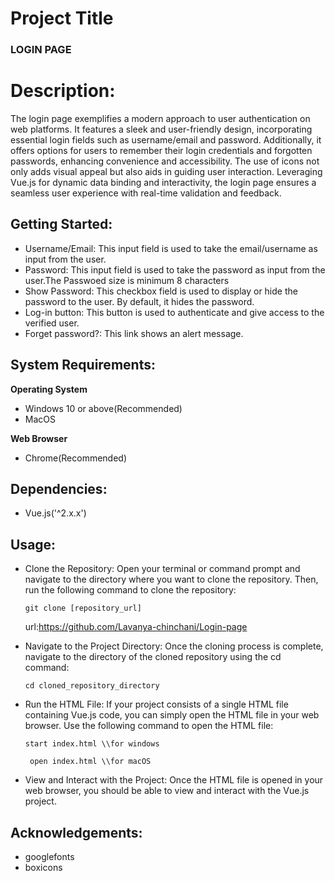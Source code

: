 
 #  Project Title
   ### LOGIN PAGE

 # Description:
The login page exemplifies a modern approach to user authentication on web platforms. It features a sleek and user-friendly design, incorporating essential login fields such as username/email and password. Additionally, it offers options for users to remember their login credentials and forgotten passwords, enhancing convenience and accessibility. The use of icons not only adds visual appeal but also aids in guiding user interaction. Leveraging Vue.js for dynamic data binding and interactivity, the login page ensures a seamless user experience with real-time validation and feedback. 

## Getting Started:
* Username/Email: This input field is used to take the email/username as input from the user.
* Password: This input field is used to take the password as input from the user.The Passwoed size is minimum 8 characters
* Show Password: This checkbox field is used to display or hide the password to the user. By default, it hides the password.
* Log-in button: This button is used to authenticate and give access to the verified user.
* Forget password?: This link shows an alert message.

## System Requirements:

**Operating System**
  * Windows 10 or above(Recommended)
  * MacOS
    
**Web Browser**
  * Chrome(Recommended)

## Dependencies:
 * Vue.js('^2.x.x')

## Usage:
 * Clone the Repository: Open your terminal or command prompt and navigate to the directory where you want to clone the repository.
    Then, run the following command to clone the repository:
    ```
    git clone [repository_url]
    ```
    url:https://github.com/Lavanya-chinchani/Login-page
  * Navigate to the Project Directory: Once the cloning process is complete, navigate to the directory of the cloned repository using the cd command:
    ```
    cd cloned_repository_directory
    ```
  * Run the HTML File: If your project consists of a single HTML file containing Vue.js code, you can simply open the HTML file in your web browser.
     Use the following command to open the HTML file:
    ```
    start index.html \\for windows
    ```

    ```
     open index.html \\for macOS
    ```
  * View and Interact with the Project: Once the HTML file is opened in your web browser, you should be able to view and interact with the Vue.js project.

## Acknowledgements:
 * googlefonts
 * boxicons



